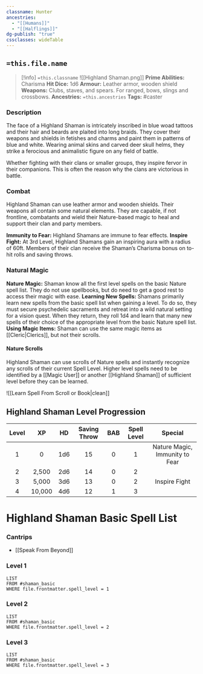```yaml
---
classname: Hunter
ancestries:
  - "[[Humans]]"
  - "[[Halflings]]"
dg-publish: "true"
cssclasses: wideTable
---
```


## `=this.file.name`

 >[!info] `=this.classname`  ![[Highland Shaman.png]]
**Prime Abilities:** Charisma
**Hit Dice:** 1d6
**Armour:**  Leather armor, wooden shield
**Weapons:** Clubs, staves, and spears. For ranged, bows, slings and crossbows.
**Ancestries:** `=this.ancestries`
**Tags:** #caster 


### Description

The face of a Highland Shaman is intricately inscribed in blue woad tattoos and their hair and beards are plaited into long braids. They cover their weapons and shields in fetishes and charms and paint them in patterns of blue and white. Wearing animal skins and carved deer skull helms, they strike a ferocious and animalistic figure on any field of battle.

Whether fighting with their clans or smaller groups, they inspire fervor in their companions. This is often the reason why the clans are victorious in battle.
   

### Combat

Highland Shaman can use leather armor and wooden shields. Their weapons all contain some natural elements. They are capable, if not frontline, combatants and wield their Nature-based magic to heal and support their clan and party members.

**Immunity to Fear:** Highland Shamans are immune to fear effects.
**Inspire Fight:** At 3rd Level, Highland Shamans gain an inspiring aura with a radius of 60ft. Members of their clan receive the Shaman’s Charisma bonus on to-hit rolls and saving throws.
  
### Natural Magic

**Nature Magic:** Shaman know all the first level spells on the basic Nature spell list. They do not use spellbooks, but do need to get a good rest to access their magic with ease.
**Learning New Spells:** Shamans primarily learn new spells from the basic spell list when gaining a level. To do so, they must secure psychedelic sacraments and retreat into a wild natural setting for a vision quest. When they return, they roll 1d4 and learn that many new spells of their choice of the appropriate level from the basic Nature spell list.
**Using Magic Items:** Shaman can use the same magic items as [[Cleric|Clerics]], but not their scrolls.

#### Nature Scrolls
Highland Shaman can use scrolls of Nature spells and instantly recognize any scrolls of their current Spell Level. Higher level spells need to be identified by a [[Magic User]] or another [[Highland Shaman]] of sufficient level before they can be learned.

![[Learn Spell From Scroll or Book|clean]]


  
## Highland Shaman Level Progression

| Level |   XP   | HD  | Saving Throw | BAB | Spell Level |            Special             |
|:-----:|:------:|:---:|:------------:|:---:|:-----------:|:------------------------------:|
|   1   |   0    | 1d6 |      15      |  0  |      1      | Nature Magic, Immunity to Fear |
|   2   | 2,500  | 2d6 |      14      |  0  |      2      |                                |
|   3   | 5,000  | 3d6 |      13      |  0  |      2      |         Inspire Fight          |
|   4   | 10,000 | 4d6 |      12      |  1  |      3      |                                |

# Highland Shaman Basic Spell List

### Cantrips
- [[Speak From Beyond]]

### Level 1
```dataview
LIST
FROM #shaman_basic  
WHERE file.frontmatter.spell_level = 1
```

### Level 2
```dataview
LIST
FROM #shaman_basic
WHERE file.frontmatter.spell_level = 2
```

### Level 3

```dataview
LIST
FROM #shaman_basic
WHERE file.frontmatter.spell_level = 3
```